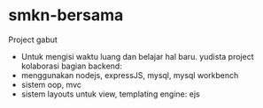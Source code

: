 # smkn-bersama
Project gabut
- Untuk mengisi waktu luang dan belajar hal baru.
 yudista
 project kolaborasi
 bagian backend:
 - menggunakan nodejs, expressJS, mysql, mysql workbench
 - sistem oop, mvc
 - sistem layouts untuk view, templating engine: ejs
